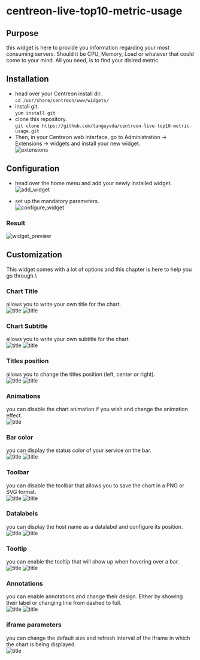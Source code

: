 # centreon-live-top10-metric-usage

## Purpose
this widget is here to provide you information regarding your most consuming servers. Should it be CPU, Memory, Load or whatever that could come to your mind. All you need, is to find your disired metric. 

## Installation
- head over your Centreon install dir.\
`cd /usr/share/centreon/www/widgets/`
- install git.\
`yum install git`
- clone this repository.\
`git clone https://github.com/tanguyvda/centreon-live-top10-metric-usage.git`
- Then, in your Centreon web interface, go to Administration -> Extensions -> widgets and install your new widget.\
![extensions](doc/images/administration.jpg)

## Configuration
- head over the home menu and add your newly installed widget.\
![add_widget](doc/images/new_widgets.jpg)

- set up the mandatory parameters.\
![configure_widget](doc/images/widget_conf.jpg)

### Result
![widget_preview](doc/images/widget_descr.jpg)

## Customization
This widget comes with a lot of options and this chapter is here to help you go through.\

### Chart Title
allows you to write your own title for the chart.\
![title](doc/images/title.jpg)
![title](doc/images/title2.jpg)

### Chart Subtitle
allows you to write your own subtitle for the chart.\
![title](doc/images/subtitle.jpg)
![title](doc/images/subtitle2.jpg)

### Titles position
allows you to change the titles position (left, center or right).\
![title](doc/images/title_pos.jpg)
![title](doc/images/title_pos2.jpg)

### Animations
you can disable the chart animation if you wish and change the animation effect.\
![title](doc/images/animation.jpg)

### Bar color
you can display the status color of your service on the bar.\
![title](doc/images/color.jpg)
![title](doc/images/color2.jpg)

### Toolbar
you can disable the toolbar that allows you to save the chart in a PNG or SVG format.\
![title](doc/images/toolbar.jpg)
![title](doc/images/toolbar2.jpg)

### Datalabels
you can display the host name as a datalabel and configure its position.\
![title](doc/images/datalabels.jpg)
![title](doc/images/datalabels2.jpg)

### Tooltip
you can enable the tooltip that will show up when hovering over a bar.\
![title](doc/images/tooltip.jpg)
![title](doc/images/tooltip2.jpg)

### Annotations
you can enable annotations and change their design. Either by showing their label or changing line from dashed to full.\
![title](doc/images/annotations.jpg)
![title](doc/images/annotations2.jpg)

### iframe parameters
you can change the default size and refresh interval of the iframe in which the chart is being displayed.\
![title](doc/images/iframe.jpg)
 




